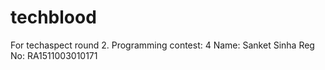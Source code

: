 # techblood
For techaspect round 2.
Programming contest: 4
Name: Sanket Sinha
Reg No: RA1511003010171

